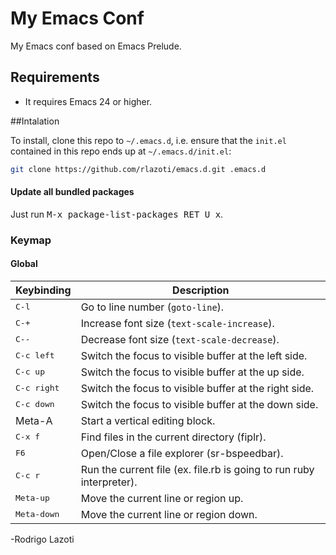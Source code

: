 My Emacs Conf
=============

My Emacs conf based on Emacs Prelude.

## Requirements

* It requires Emacs 24 or higher.

##Intalation

To install, clone this repo to `~/.emacs.d`, i.e. ensure that the
`init.el` contained in this repo ends up at `~/.emacs.d/init.el`:

```bash
git clone https://github.com/rlazoti/emacs.d.git .emacs.d
```

#### Update all bundled packages

Just run <kbd>M-x package-list-packages RET U x</kbd>.


### Keymap

#### Global

Keybinding            | Description
----------------------|------------------------------------------------------------
<kbd>C-l</kbd>        | Go to line number (`goto-line`).
<kbd>C-+</kbd>        | Increase font size (`text-scale-increase`).
<kbd>C--</kbd>        | Decrease font size (`text-scale-decrease`).
<kbd>C-c left</kbd>   | Switch the focus to visible buffer at the left side.
<kbd>C-c up</kbd>     | Switch the focus to visible buffer at the up side.
<kbd>C-c right</kbd>  | Switch the focus to visible buffer at the right side.
<kbd>C-c down</kbd>   | Switch the focus to visible buffer at the down side.
<kdb>Meta-A</kdb>     | Start a vertical editing block.
<kbd>C-x f</kbd>      | Find files in the current directory (fiplr).
<kbd>F6</kbd>         | Open/Close a file explorer (sr-bspeedbar).
<kbd>C-c r</kbd>      | Run the current file (ex. file.rb is going to run ruby interpreter).
<kbd>Meta-up</kbd>    | Move the current line or region up.
<kbd>Meta-down</kbd>  | Move the current line or region down.


-Rodrigo Lazoti
